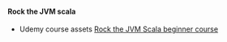 #### Rock the JVM scala

- Udemy course assets [Rock the JVM Scala beginner course](https://www.udemy.com/rock-the-jvm-scala-for-beginners/)
